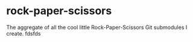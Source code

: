 # rock-paper-scissors
The aggregate of all the cool little Rock-Paper-Scissors Git submodules I create.
fdsfds
